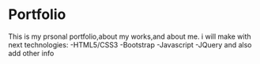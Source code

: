 # Portfolio
This is my prsonal portfolio,about my works,and about me.
i will make with next technologies:
-HTML5/CSS3
-Bootstrap
-Javascript
-JQuery
and also add other info
